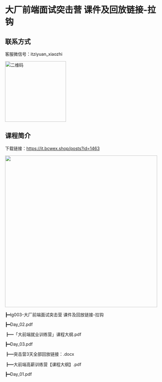 # 大厂前端面试突击营 课件及回放链接-拉钩

## 联系方式

客服微信号：itziyuan_xiaozhi

<img src="https://ziyuanyun.oss-cn-guangzhou.aliyuncs.com/common/20240614073449/666b82192834a.jpg" width="200" height="200" alt="二维码">

## 课程简介

下载链接：https://it.bcwex.shop/posts?id=1463

<img src="https://ziyuanyun.oss-cn-guangzhou.aliyuncs.com/yun/20240515153941/664466bd7faca.jpg" width="500" alt="">

  ┣━lg003-大厂前端面试突击营 课件及回放链接-拉钩

 ┣━Day_02.pdf

 ┣━「大前端就业训练营」课程大纲.pdf

 ┣━Day_03.pdf

 ┣━突击营3天全部回放链接：.docx

 ┣━大前端高薪训练营【课程大纲】.pdf

 ┣━Day_01.pdf

  